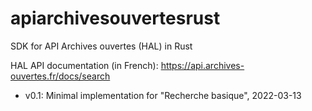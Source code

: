 # apiarchivesouvertesrust
SDK for API Archives ouvertes (HAL) in Rust

HAL API documentation (in French): https://api.archives-ouvertes.fr/docs/search

* v0.1: Minimal implementation for "Recherche basique", 2022-03-13